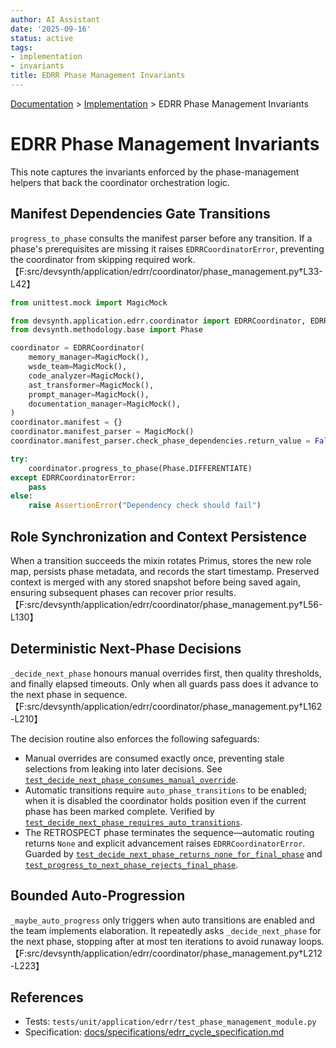 ```yaml
---
author: AI Assistant
date: '2025-09-16'
status: active
tags:
- implementation
- invariants
title: EDRR Phase Management Invariants
---
```

<div class="breadcrumbs">
<a href="../index.md">Documentation</a> &gt; <a href="index.md">Implementation</a> &gt; EDRR Phase Management Invariants
</div>

# EDRR Phase Management Invariants

This note captures the invariants enforced by the phase-management helpers that
back the coordinator orchestration logic.

## Manifest Dependencies Gate Transitions

`progress_to_phase` consults the manifest parser before any transition. If a
phase's prerequisites are missing it raises `EDRRCoordinatorError`, preventing
the coordinator from skipping required work.【F:src/devsynth/application/edrr/coordinator/phase_management.py†L33-L42】

```python
from unittest.mock import MagicMock

from devsynth.application.edrr.coordinator import EDRRCoordinator, EDRRCoordinatorError
from devsynth.methodology.base import Phase

coordinator = EDRRCoordinator(
    memory_manager=MagicMock(),
    wsde_team=MagicMock(),
    code_analyzer=MagicMock(),
    ast_transformer=MagicMock(),
    prompt_manager=MagicMock(),
    documentation_manager=MagicMock(),
)
coordinator.manifest = {}
coordinator.manifest_parser = MagicMock()
coordinator.manifest_parser.check_phase_dependencies.return_value = False

try:
    coordinator.progress_to_phase(Phase.DIFFERENTIATE)
except EDRRCoordinatorError:
    pass
else:
    raise AssertionError("Dependency check should fail")
```

## Role Synchronization and Context Persistence

When a transition succeeds the mixin rotates Primus, stores the new role map,
persists phase metadata, and records the start timestamp. Preserved context is
merged with any stored snapshot before being saved again, ensuring subsequent
phases can recover prior results.【F:src/devsynth/application/edrr/coordinator/phase_management.py†L56-L130】

## Deterministic Next-Phase Decisions

`_decide_next_phase` honours manual overrides first, then quality thresholds,
and finally elapsed timeouts. Only when all guards pass does it advance to the
next phase in sequence.【F:src/devsynth/application/edrr/coordinator/phase_management.py†L162-L210】

The decision routine also enforces the following safeguards:

- Manual overrides are consumed exactly once, preventing stale selections from
  leaking into later decisions. See
  [`test_decide_next_phase_consumes_manual_override`](../../tests/unit/application/edrr/test_phase_management_module.py).
- Automatic transitions require `auto_phase_transitions` to be enabled; when it
  is disabled the coordinator holds position even if the current phase has been
  marked complete. Verified by
  [`test_decide_next_phase_requires_auto_transitions`](../../tests/unit/application/edrr/test_phase_management_module.py).
- The RETROSPECT phase terminates the sequence—automatic routing returns
  ``None`` and explicit advancement raises `EDRRCoordinatorError`. Guarded by
  [`test_decide_next_phase_returns_none_for_final_phase`](../../tests/unit/application/edrr/test_phase_management_module.py)
  and
  [`test_progress_to_next_phase_rejects_final_phase`](../../tests/unit/application/edrr/test_phase_management_module.py).

## Bounded Auto-Progression

`_maybe_auto_progress` only triggers when auto transitions are enabled and the
team implements elaboration. It repeatedly asks `_decide_next_phase` for the next
phase, stopping after at most ten iterations to avoid runaway loops.【F:src/devsynth/application/edrr/coordinator/phase_management.py†L212-L223】

## References

- Tests: `tests/unit/application/edrr/test_phase_management_module.py`
- Specification: [docs/specifications/edrr_cycle_specification.md](../specifications/edrr_cycle_specification.md)

